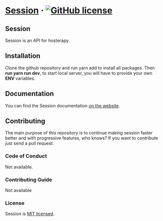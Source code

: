 
# [Session](https://sessionhost.herokuapp.com/) &middot; [![GitHub license](https://img.shields.io/badge/license-MIT-blue.svg)](https://github.com/ikechukwu-peter/session/blob/main/LICENSE)

## Session
Session is an API for hosterapy.

## Installation

Clone the github repository and run yarn add to install all packages. Then **run yarn run dev**, to start local server, you will have to provide your own **ENV** variables. 

## Documentation

You can find the Session documentation [on the website](https://documenter.getpostman.com/view/13456367/TzskDheg).  

## Contributing

The main purpose of this repository is to continue making session faster better and with progressive features, who knows? If you want to contribute just send a pull request.

### Code of Conduct
Not available.
### Contributing Guide
Not available


### License

Session is [MIT licensed](./LICENSE).
